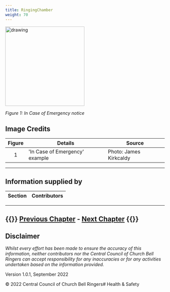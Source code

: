 ```yaml
---
title: RingingChamber
weight: 70
---
```



<img src="Broadclyst_ICE.jpg" alt="drawing" height="250">

*Figure 1: In Case of Emergency notice*

 ## Image Credits

| Figure | Details | Source |
| :---: | --- | --- |
| 1 | 'In Case of Emergency' example | Photo: James Kirkcaldy |

----

## Information supplied by 

| Section | Contributors |
| :---: | --- |

----

{{<hint info>}}
**[Previous Chapter](../050-HealthSafety)** - **[Next Chapter](../070-RingingChamber/)**
{{</hint>}}
----

## Disclaimer
 
*Whilst every effort has been made to ensure the accuracy of this information, neither contributors nor the Central Council of Church Bell Ringers can accept responsibility for any inaccuracies or for any activities undertaken based on the information provided.*

Version 1.0.1, September 2022

© 2022 Central Council of Church Bell Ringers# Health & Safety 
